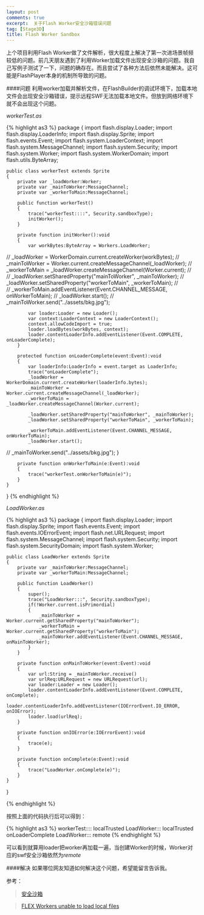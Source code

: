 ```yaml
---
layout: post
comments: true
excerpt:  关于Flash Worker安全沙箱错误问题
tag: [Stage3D]
title: Flash Worker Sandbox
---
```

上个项目利用Flash Worker做了文件解析，很大程度上解决了第一次进场景帧频较低的问题。前几天朋友遇到了利用Worker加载文件出现安全沙箱的问题。我自己写例子测试了一下，问题的确存在。而且尝试了各种方法后依然未能解决。这可能是FlashPlayer本身的机制所导致的问题。

####问题
利用worker加载并解析文件，在FlashBuilder的调试环境下，加载本地文件会出现安全沙箱错误，提示远程SWF无法加载本地文件。但放到网络环境下就不会出现这个问题。

*workerTest.as*

{% highlight as3 %}
package
{
	import flash.display.Loader;
	import flash.display.LoaderInfo;
	import flash.display.Sprite;
	import flash.events.Event;
	import flash.system.LoaderContext;
	import flash.system.MessageChannel;
	import flash.system.Security;
	import flash.system.Worker;
	import flash.system.WorkerDomain;
	import flash.utils.ByteArray;
	
	public class workerTest extends Sprite
	{
		private var _loadWorker:Worker;
		private var _mainToWorker:MessageChannel;
		private var _workerToMain:MessageChannel;
		
		public function workerTest()
		{
			trace("workerTest::::", Security.sandboxType);
			initWorker();
		}
		
		private function initWorker():void
		{
			var workBytes:ByteArray = Workers.LoadWorker;
//			_loadWorker = WorkerDomain.current.createWorker(workBytes);
//			_mainToWorker = Worker.current.createMessageChannel(_loadWorker);
//			_workerToMain = _loadWorker.createMessageChannel(Worker.current);
//			
//			_loadWorker.setSharedProperty("mainToWorker", _mainToWorker);
//			_loadWorker.setSharedProperty("workerToMain", _workerToMain);
//			
//			_workerToMain.addEventListener(Event.CHANNEL_MESSAGE, onWorkerToMain);
//			_loadWorker.start();
//			_mainToWorker.send("../assets/bkg.jpg");
			
			var loader:Loader = new Loader();
			var context:LoaderContext = new LoaderContext();
			context.allowCodeImport = true;
			loader.loadBytes(workBytes, context);
			loader.contentLoaderInfo.addEventListener(Event.COMPLETE, onLoaderComplete);
		}
		
		protected function onLoaderComplete(event:Event):void
		{
			var loaderInfo:LoaderInfo = event.target as LoaderInfo;
			trace("onLoaderComplete");
			_loadWorker = WorkerDomain.current.createWorker(loaderInfo.bytes);
			_mainToWorker = Worker.current.createMessageChannel(_loadWorker);
			_workerToMain = _loadWorker.createMessageChannel(Worker.current);
			
			_loadWorker.setSharedProperty("mainToWorker", _mainToWorker);
			_loadWorker.setSharedProperty("workerToMain", _workerToMain);
			
			_workerToMain.addEventListener(Event.CHANNEL_MESSAGE, onWorkerToMain);
			_loadWorker.start();
//			_mainToWorker.send("../assets/bkg.jpg");
		}
		
		private function onWorkerToMain(e:Event):void
		{
			trace("workerTest.onWorkerToMain(e)");
		}
	}
}
{% endhighlight %}

*LoadWorker.as*

{% highlight as3 %}
package
{
	import flash.display.Loader;
	import flash.display.Sprite;
	import flash.events.Event;
	import flash.events.IOErrorEvent;
	import flash.net.URLRequest;
	import flash.system.MessageChannel;
	import flash.system.Security;
	import flash.system.SecurityDomain;
	import flash.system.Worker;
	
	public class LoadWorker extends Sprite
	{
		private var _mainToWorker:MessageChannel;
		private var _workerToMain:MessageChannel;
		
		public function LoadWorker()
		{
			super();
			trace("LoadWorker:::", Security.sandboxType);
			if(!Worker.current.isPrimordial)
			{
				_mainToWorker = Worker.current.getSharedProperty("mainToWorker");
				_workerToMain = Worker.current.getSharedProperty("workerToMain");
				_mainToWorker.addEventListener(Event.CHANNEL_MESSAGE, onMainToWorker);
			}
		}
		
		private function onMainToWorker(event:Event):void
		{
			var url:String = _mainToWorker.receive()
			var urlReq:URLRequest = new URLRequest(url);
			var loader:Loader = new Loader();
			loader.contentLoaderInfo.addEventListener(Event.COMPLETE, onComplete);
			loader.contentLoaderInfo.addEventListener(IOErrorEvent.IO_ERROR, onIOError);
			loader.load(urlReq);
		}
		
		private function onIOError(e:IOErrorEvent):void
		{
			trace(e);
		}
		
		private function onComplete(e:Event):void
		{
			trace("LoadWorker.onComplete(e)");
		}
	}
}

{% endhighlight %}

按照上面的代码执行后可以得到：

{% highlight as3 %}
workerTest:::: localTrusted
LoadWorker::: localTrusted
onLoaderComplete
LoadWorker::: remote
{% endhighlight %}

可以看到就算用loader把worker再加载一遍，当创建Worker的时候，Worker对应的swf安全沙箱依然为*remote*

####解决
如果哪位网友知道如何解决这个问题，希望能留言告诉我。

参考：

> [安全沙箱](http://help.adobe.com/zh_CN/as3/dev/WS5b3ccc516d4fbf351e63e3d118a9b90204-7e3f.html)

> [FLEX Workers unable to load local files](https://forums.adobe.com/message/5127263#5127263)
